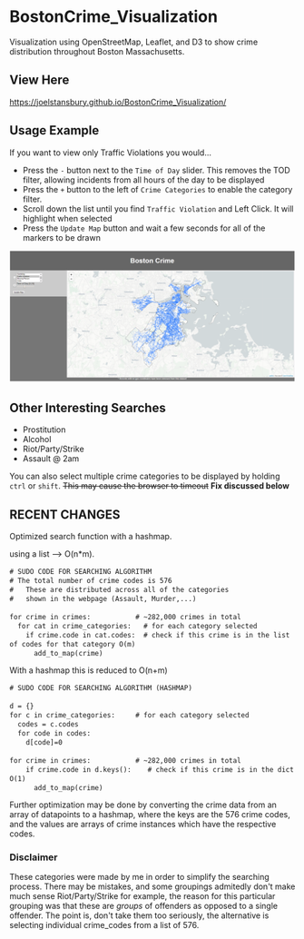 # BostonCrime_Visualization
Visualization using OpenStreetMap, Leaflet, and D3 to show crime distribution throughout Boston Massachusetts.

## View Here
<a href='https://joelstansbury.github.io/BostonCrime_Visualization/'>https://joelstansbury.github.io/BostonCrime_Visualization/</a>

## Usage Example
If you want to view only Traffic Violations you would...
* Press the `-` button next to the `Time of Day` slider. This removes the TOD filter, allowing incidents from all hours of the day to be displayed
* Press the `+` button to the left of `Crime Categories` to enable the category filter.
* Scroll down the list until you find `Traffic Violation` and Left Click. It will highlight when selected
* Press the `Update Map` button and wait a few seconds for all of the markers to be drawn

![picture](images/Capture.PNG)

## Other Interesting Searches
* Prostitution
* Alcohol
* Riot/Party/Strike
* Assault @ 2am

You can also select multiple crime categories to be displayed by holding `ctrl` or `shift`. ~~This may cause the browser to timeout~~ **Fix discussed below**


## RECENT CHANGES
Optimized search function with a hashmap. 

using a list --> O(n*m).
```
# SUDO CODE FOR SEARCHING ALGORITHM
# The total number of crime codes is 576
#   These are distributed across all of the categories 
#   shown in the webpage (Assault, Murder,...)

for crime in crimes:           # ~282,000 crimes in total
  for cat in crime_categories:   # for each category selected
    if crime.code in cat.codes:  # check if this crime is in the list of codes for that category O(m)
      add_to_map(crime)
```
With a hashmap this is reduced to O(n+m)
```
# SUDO CODE FOR SEARCHING ALGORITHM (HASHMAP)

d = {}
for c in crime_categories:     # for each category selected
  codes = c.codes
  for code in codes:
    d[code]=0

for crime in crimes:           # ~282,000 crimes in total
    if crime.code in d.keys():    # check if this crime is in the dict O(1)
      add_to_map(crime)
```

Further optimization may be done by converting the crime data from an array of datapoints to a hashmap, where the keys are the 576 crime codes, and the values are arrays of crime instances which have the respective codes.


### Disclaimer
These categories were made by me in order to simplify the searching process. There may be mistakes, and some groupings admitedly don't make much sense Riot/Party/Strike for example, the reason for this particular grouping was that these are _groups_ of offenders as opposed to a single offender. The point is, don't take them too seriously, the alternative is selecting individual crime_codes from a list of 576.


